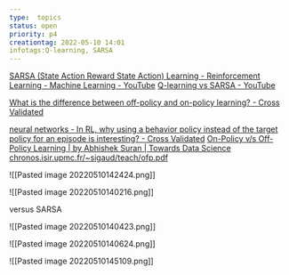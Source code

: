 ```yaml
---
type:  topics
status: open
priority: p4
creationtag: 2022-05-10 14:01
infotags:Q-learning, SARSA
---
```


[SARSA (State Action Reward State Action) Learning - Reinforcement Learning - Machine Learning - YouTube](https://www.youtube.com/watch?v=FhSaHuC0u2M)
[Q-learning vs SARSA - YouTube](https://www.youtube.com/watch?v=9D0hrni2vH0)

[What is the difference between off-policy and on-policy learning? - Cross Validated](https://stats.stackexchange.com/questions/184657/what-is-the-difference-between-off-policy-and-on-policy-learning)

[neural networks - In RL, why using a behavior policy instead of the target policy for an episode is interesting? - Cross Validated](https://stats.stackexchange.com/questions/410131/in-rl-why-using-a-behavior-policy-instead-of-the-target-policy-for-an-episode-i)
[On-Policy v/s Off-Policy Learning | by Abhishek Suran | Towards Data Science](https://towardsdatascience.com/on-policy-v-s-off-policy-learning-75089916bc2f)
[chronos.isir.upmc.fr/~sigaud/teach/ofp.pdf](http://chronos.isir.upmc.fr/~sigaud/teach/ofp.pdf)

![[Pasted image 20220510142424.png]]

![[Pasted image 20220510140216.png]]

versus SARSA

![[Pasted image 20220510140423.png]]


![[Pasted image 20220510140624.png]]


![[Pasted image 20220510145109.png]]